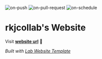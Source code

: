 
  ![on-push](../../actions/workflows/on-push.yaml/badge.svg)
  ![on-pull-request](../../actions/workflows/on-pull-request.yaml/badge.svg)
  ![on-schedule](../../actions/workflows/on-schedule.yaml/badge.svg)

  # rkjcollab's Website

  Visit **[website url](#)** 🚀

  _Built with [Lab Website Template](https://greene-lab.gitbook.io/lab-website-template-docs)_
